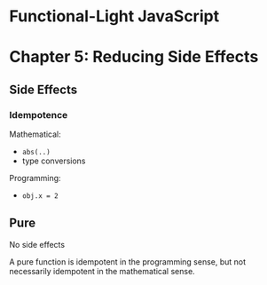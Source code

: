 # Functional-Light JavaScript
# Chapter 5: Reducing Side Effects

## Side Effects

### Idempotence

Mathematical:

* `abs(..)`
* type conversions

Programming:

* `obj.x = 2`

## Pure

No side effects

A pure function is idempotent in the programming sense, but not necessarily idempotent in the mathematical sense.

